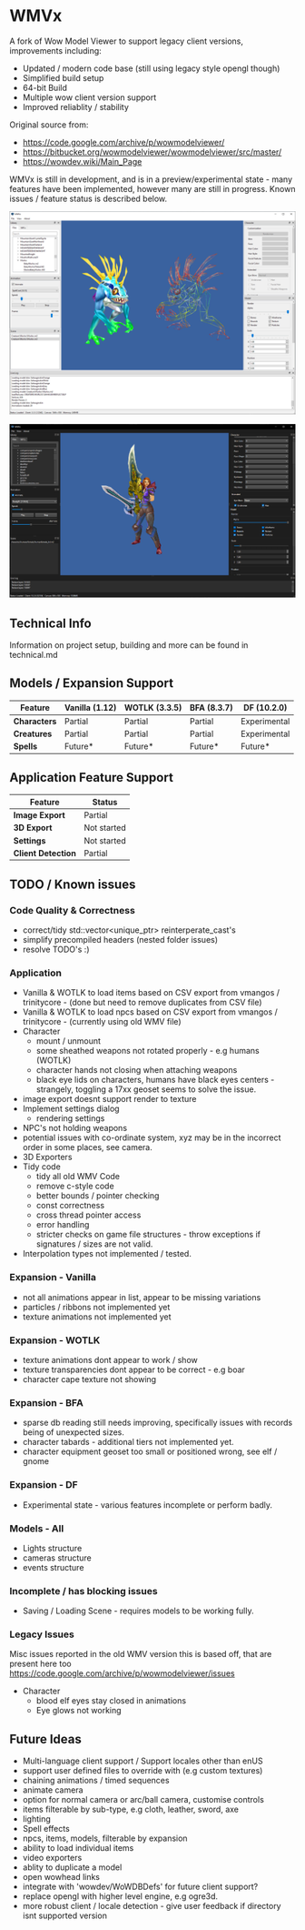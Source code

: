 # WMVx

A fork of Wow Model Viewer to support legacy client versions, improvements including:

- Updated / modern code base (still using legacy style opengl though)
- Simplified build setup
- 64-bit Build
- Multiple wow client version support
- Improved reliablity / stability

Original source from:
- https://code.google.com/archive/p/wowmodelviewer/
- https://bitbucket.org/wowmodelviewer/wowmodelviewer/src/master/
- https://wowdev.wiki/Main_Page

WMVx is still in development, and is in a preview/experimental state - many features have been implemented, however many are still in progress. Known issues / feature status is described below.

![Screenshot](/screenshot.png "Screenshot")

![Screenshot 2](/screenshot_dark.png "Screenshot 2")

## Technical Info

Information on project setup, building and more can be found in technical.md 

## Models / Expansion Support
| Feature        | Vanilla (1.12) | WOTLK (3.3.5) | BFA (8.3.7) | DF (10.2.0) |
|--------------- |-------- |-------- |-------- |--------------|
| __Characters__ | Partial | Partial | Partial | Experimental |
| __Creatures__  | Partial | Partial | Partial | Experimental |
| __Spells__     | Future* | Future* | Future* | Future* |

## Application Feature Support

| Feature | Status |
|-------- |------- |
| __Image Export__ | Partial |
| __3D Export__ | Not started |
| __Settings__ | Not started |
| __Client Detection__ | Partial |

## TODO / Known issues

### Code Quality & Correctness
- correct/tidy std::vector<unique_ptr> reinterperate_cast's
- simplify precompiled headers (nested folder issues)
- resolve TODO's :)

### Application
- Vanilla & WOTLK to load items based on CSV export from vmangos / trinitycore - (done but need to remove duplicates from CSV file)
- Vanilla & WOTLK to load npcs based on CSV export from vmangos / trinitycore - (currently using old WMV file)
- Character
    - mount / unmount
    - some sheathed weapons not rotated properly - e.g humans (WOTLK)
    - character hands not closing when attaching weapons
    - black eye lids on characters, humans have black eyes centers - strangely, toggling a 17xx geoset seems to solve the issue.
- image export doesnt support render to texture
- Implement settings dialog
    - rendering settings
- NPC's not holding weapons
- potential issues with co-ordinate system, xyz may be in the incorrect order in some places, see camera.
- 3D Exporters
- Tidy code
    - tidy all old WMV Code
    - remove c-style code
    - better bounds / pointer checking
    - const correctness
    - cross thread pointer access
    - error handling
    - stricter checks on game file structures - throw exceptions if signatures / sizes are not valid.
- Interpolation types not implemented / tested.


### Expansion - Vanilla
- not all animations appear in list, appear to be missing variations
- particles / ribbons not implemented yet
- texture animations not implemented yet

### Expansion - WOTLK
- texture animations dont appear to work / show
- texture transparencies dont appear to be correct - e.g boar
- character cape texture not showing
 
### Expansion - BFA
- sparse db reading still needs improving, specifically issues with records being of unexpected sizes.
- character tabards - additional tiers not implemented yet.
- character equipment geoset too small or positioned wrong, see elf / gnome

### Expansion - DF
- Experimental state - various features incomplete or perform badly.

### Models - All
- Lights structure
- cameras structure
- events structure

### Incomplete / has blocking issues
- Saving / Loading Scene - requires models to be working fully.

### Legacy Issues
Misc issues reported in the old WMV version this is based off, that are present here too
https://code.google.com/archive/p/wowmodelviewer/issues
- Character
    - blood elf eyes stay closed in animations
    - Eye glows not working

## Future Ideas
- Multi-language client support / Support locales other than enUS
- support user defined files to override with (e.g custom textures)
- chaining animations / timed sequences
- animate camera
- option for normal camera or arc/ball camera, customise controls
- items filterable by sub-type, e.g cloth, leather, sword, axe
- lighting
- Spell effects
- npcs, items, models, filterable by expansion
- ability to load individual items
- video exporters
- ablity to duplicate a model
- open wowhead links
- integrate with 'wowdev/WoWDBDefs' for future client support?
- replace opengl with higher level engine, e.g ogre3d.
- more robust client / locale detection - give user feedback if directory isnt supported version
